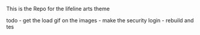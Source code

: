 This is the Repo for the lifeline arts theme

todo
    - get the load gif on the images
    - make the security login
    - rebuild and tes
